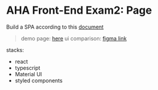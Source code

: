 # AHA Front-End Exam2: Page

Build a SPA according to this [document](https://docs.google.com/document/d/1OfUtksOOGix-W81D6URAAtPOhabH_mcLEHEq5qZGMlg/edit)

> demo page: [here](https://aha-exam-joe.herokuapp.com/)
> ui comparison: [figma link](https://www.figma.com/file/BUtFsW0z0uLiQ2LkKBwJm4/Untitled?node-id=0%3A1)

stacks:

- react
- typescript
- Material UI
- styled components
